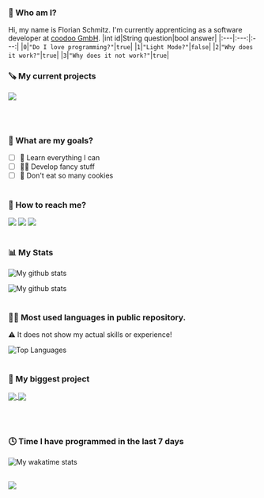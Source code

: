 ### 👨 Who am I?

Hi, my name is Florian Schmitz. I'm currently apprenticing as a software developer at [coodoo GmbH](https://coodoo.de).
|int id|String question|bool answer|
|:---|:---:|:---:|
|`0`|`"Do I love programming?"`|`true`|
|`1`|`"Light Mode?"`|`false`|
|`2`|`"Why does it work?"`|`true`|
|`3`|`"Why does it not work?"`|`true`|

### 🪚 My current projects

<a href="https://github.com/floodoo/untis_phasierung">
  <img align="center" src="https://github-readme-stats.vercel.app/api/pin/?username=floodoo&repo=untis_phasierung&theme=dark&hide_border=true" />
</a>

<br/><br/>

### 🎯 What are my goals?

- [ ] 📖 Learn everything I can
- [ ] 👨‍💻 Develop fancy stuff
- [ ] 🍪 Don't eat so many cookies
      <br/><br/>

### 📱 How to reach me?

[![](https://img.shields.io/badge/Instagram-E4405F?style=for-the-badge&logo=instagram&logoColor=white)](https://www.instagram.com/flo.0705/)
[![](https://img.shields.io/badge/LinkedIn-0077B5?style=for-the-badge&logo=linkedin&logoColor=white)](https://www.linkedin.com/in/florian-schmitz-4b779522a/)
[![](https://img.shields.io/badge/Gmail-D14836?style=for-the-badge&logo=gmail&logoColor=white)](mailto:schmitz.florian.daniel+github.anfrage@gmail.com?subject=Github%20anfrage)
<br/><br/>

### 📊 My Stats

![My github stats](https://github-readme-stats.vercel.app/api?username=floodoo&hide=prs,issues,contribs&show_icons=true&theme=dark&hide_rank=true&include_all_commits=true&count_private=true&hide_border=true&custom_title=My%20Github%20Stats)

![My github stats](https://activity-graph.herokuapp.com/graph?username=floodoo&bg_color=151515&color=9f9f9f&line=79ff97&point=fff&area=true&area_color=79ff97&custom_title=My%20Contribution%20Graph&hide_border=true)
<br/><br/>

### 👨‍💻 Most used languages in public repository.

⚠️ It does not show my actual skills or experience!

![Top Languages](https://github-readme-stats.vercel.app/api/top-langs/?username=floodoo&theme=dark&layout=compact&hide_border=true)
<br/><br/>

### 🤖 My biggest project

<a href="https://github.com/floodoo/Joy-it-Grab-it-robot02-frontend">
  <img align="center" src="https://github-readme-stats.vercel.app/api/pin/?username=floodoo&repo=Joy-it-Grab-it-robot02-frontend&theme=dark&hide_border=true" />
</a>
<a href="https://github.com/floodoo/Joy-it-Grab-it-robot02-backend">
  <img align="center" src="https://github-readme-stats.vercel.app/api/pin/?username=floodoo&repo=Joy-it-Grab-it-robot02-backend&theme=dark&hide_border=true" />
</a>

<br/><br/>

### 🕓 Time I have programmed in the last 7 days

![My wakatime stats](https://github-readme-stats.vercel.app/api/wakatime?username=@floodoo&theme=dark&hide_border=true&v=2)
<br/><br/>

<a href="https://komarev.com/ghpvc/?username=floodoo&color=orange">
    <img src="https://komarev.com/ghpvc/?username=floodoo&color=orange">
</a>
